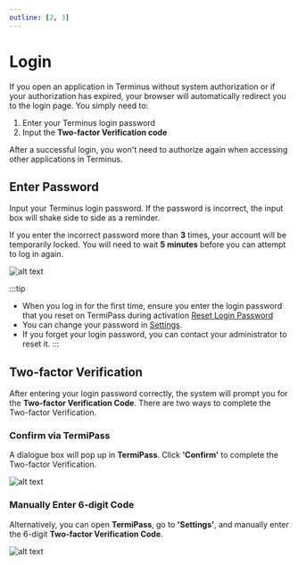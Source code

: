 ```yaml
---
outline: [2, 3]
---
```


# Login

If you open an application in Terminus without system authorization or if your authorization has expired, your browser will automatically redirect you to the login page. You simply need to:

1. Enter your Terminus login password
2. Input the **Two-factor Verification code**

After a successful login, you won't need to authorize again when accessing other applications in Terminus.

## Enter Password

Input your Terminus login password. If the password is incorrect, the input box will shake side to side as a reminder.

If you enter the incorrect password more than **3** times, your account will be temporarily locked. You will need to wait **5 minutes** before you can attempt to log in again.

![alt text](/images/how-to/terminus/enter_password.jpg)

:::tip
- When you log in for the first time, ensure you enter the login password that you reset on TermiPass during activation [Reset Login Password](./wizard.md#reset-password)
- You can change your password in [Settings](../settings/home.md#change-password).
- If you forget your login password, you can contact your administrator to reset it.
:::

## Two-factor Verification

After entering your login password correctly, the system will prompt you for the **Two-factor Verification Code**. There are two ways to complete the Two-factor Verification.

### Confirm via TermiPass

A dialogue box will pop up in **TermiPass**. Click **'Confirm'** to complete the Two-factor Verification.

![alt text](/images/how-to/terminus/second_confirmation.jpg)

### Manually Enter 6-digit Code

Alternatively, you can open **TermiPass**, go to **'Settings'**, and manually enter the 6-digit **Two-factor Verification Code**.

![alt text](/images/how-to/terminus/6-digit_one-time_password.jpg)